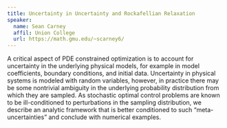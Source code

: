 ```yaml
---
title: Uncertainty in Uncertainty and Rockafellian Relaxation
speaker: 
  name: Sean Carney
  affil: Union College
  url: https://math.gmu.edu/~scarney6/
---
```


A critical aspect of PDE constrained optimization is to account for uncertainty in the underlying physical models, for example in model coefficients, boundary conditions, and initial data. Uncertainty in physical systems is modeled with random variables, however, in practice there may be some nontrivial ambiguity in the underlying probability distribution from which they are sampled. As stochastic optimal control problems are known to be ill-conditioned to perturbations in the sampling distribution, we describe an analytic framework that is better conditioned to such “meta-uncertainties” and conclude with numerical examples.
